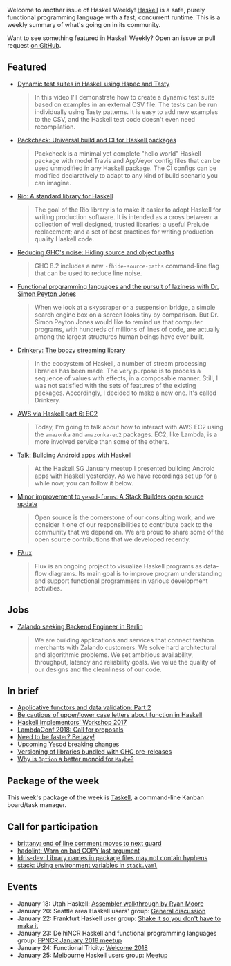 <!-- 2018-01-18 -->

Welcome to another issue of Haskell Weekly!
[Haskell](https://www.haskell.org) is a safe, purely functional programming language with a fast, concurrent runtime.
This is a weekly summary of what's going on in its community.

Want to see something featured in Haskell Weekly?
Open an issue or pull request [on GitHub](https://github.com/haskellweekly/haskellweekly.github.io).

## Featured

-   [Dynamic test suites in Haskell using Hspec and Tasty](https://coda.wickstrom.tech/episodes/2018-01-13-dynamic-test-suites-in-haskell-using-hspec-and-tasty.html)

    > In this video I'll demonstrate how to create a dynamic test suite based on examples in an external CSV file. The tests can be run individually using Tasty patterns. It is easy to add new examples to the CSV, and the Haskell test code doesn't even need recompilation.

-   [Packcheck: Universal build and CI for Haskell packages](https://github.com/harendra-kumar/packcheck/tree/c361cde8c179bf93cfcd370fe0a262103530fcb5)

    > Packcheck is a minimal yet complete "hello world" Haskell package with model Travis and AppVeyor config files that can be used unmodified in any Haskell package. The CI configs can be modified declaratively to adapt to any kind of build scenario you can imagine.

-   [Rio: A standard library for Haskell](https://github.com/commercialhaskell/rio/tree/39da53d449acb5e7ad6121c02ba9a2ffbb3586b2)

    > The goal of the Rio library is to make it easier to adopt Haskell for writing production software. It is intended as a cross between: a collection of well designed, trusted libraries; a useful Prelude replacement; and a set of best practices for writing production quality Haskell code.

-   [Reducing GHC's noise: Hiding source and object paths](http://www.sylvain-henry.info/home/posts/2018-01-15-ghc-hiding-source-and-object-paths.html)

    > GHC 8.2 includes a new `-fhide-source-paths` command-line flag that can be used to reduce line noise.

-   [Functional programming languages and the pursuit of laziness with Dr. Simon Peyton Jones](https://www.microsoft.com/en-us/research/blog/functional-programming-languages-pursuit-laziness-dr-simon-peyton-jones/)

    > When we look at a skyscraper or a suspension bridge, a simple search engine box on a screen looks tiny by comparison. But Dr. Simon Peyton Jones would like to remind us that computer programs, with hundreds of millions of lines of code, are actually among the largest structures human beings have ever built.

-   [Drinkery: The boozy streaming library](https://www.schoolofhaskell.com/user/fumieval/drinkery-the-boozy-streaming-library)

    > In the ecosystem of Haskell, a number of stream processing libraries has been made. The very purpose is to process a sequence of values with effects, in a composable manner. Still, I was not satisfied with the sets of features of the existing packages. Accordingly, I decided to make a new one. It's called Drinkery.

-   [AWS via Haskell part 6: EC2](http://blog.rcook.org/blog/2018/aws-via-haskell-ec2/)

    > Today, I'm going to talk about how to interact with AWS EC2 using the `amazonka` and `amazonka-ec2` packages. EC2, like Lambda, is a more involved service than some of the others.

-   [Talk: Building Android apps with Haskell](https://medium.com/@zw3rk/talk-building-android-apps-with-haskell-45f6de51f533)

    > At the Haskell.SG January meetup I presented building Android apps with Haskell yesterday. As we have recordings set up for a while now, you can follow it below.

-   [Minor improvement to `yesod-forms`: A Stack Builders open source update](https://www.stackbuilders.com/news/minor-improvement-to-yesod-forms-a-stack-builders-open-source-update)

    > Open source is the cornerstone of our consulting work, and we consider it one of our responsibilities to contribute back to the community that we depend on. We are proud to share some of the open source contributions that we developed recently.

-   [F&#x3BB;ux](https://www.uni-ulm.de/en/in/pm/research/projects/flux/)

    > Flux is an ongoing project to visualize Haskell programs as data-flow diagrams. Its main goal is to improve program understanding and support functional programmers in various development activities.

## Jobs

-   [Zalando seeking Backend Engineer in Berlin](https://jobs.zalando.com/jobs/993940-backend-software-engineer/)

    > We are building applications and services that connect fashion merchants with Zalando customers. We solve hard architectural and algorithmic problems.  We set ambitious availability, throughput, latency and reliability goals. We value the quality of our designs and the cleanliness of our code.

## In brief

-   [Applicative functors and data validation: Part 2](https://carlosmchica.github.io/applicatives-validation-part-ii/)
-   [Be cautious of upper/lower case letters about function in Haskell](http://nanxiao.me/en/be-cautious-of-upperlower-case-letters-about-function-in-haskell/)
-   [Haskell Implementors' Workshop 2017](https://www.youtube.com/playlist?list=PLnqUlCo055hUyEP_fcuY0SQMzZp-kyWiD)
-   [LambdaConf 2018: Call for proposals](https://lobste.rs/s/epdalq/lambdaconf_2018_call_for_proposals)
-   [Need to be faster? Be lazy!](https://mmhaskell.com/blog/2018/1/15/need-to-be-faster-be-lazy)
-   [Upcoming Yesod breaking changes](https://www.yesodweb.com/blog/2018/01/upcoming-yesod-breaking-changes)
-   [Versioning of libraries bundled with GHC pre-releases](https://mail.haskell.org/pipermail/ghc-devs/2018-January/015308.html)
-   [Why is `Option` a better monoid for `Maybe`?](https://np.reddit.com/r/haskell/comments/7qihrq/why_is_option_a_better_monoid_for_maybe/)

## Package of the week

This week's package of the week is [Taskell](https://github.com/smallhadroncollider/taskell/tree/812cd026f85fc0150b52db42415cff743083e78c),
a command-line Kanban board/task manager.

## Call for participation

-   [brittany: end of line comment moves to next guard](https://github.com/lspitzner/brittany/issues/112)
-   [hadolint: Warn on bad COPY last argument](https://github.com/hadolint/hadolint/issues/154)
-   [Idris-dev: Library names in package files may not contain hyphens](https://github.com/idris-lang/Idris-dev/issues/4292)
-   [stack: Using environment variables in `stack.yaml`](https://github.com/commercialhaskell/stack/issues/1375)

## Events

-   January 18: Utah Haskell: [Assembler walkthrough by Ryan Moore](https://www.meetup.com/utah-haskell/events/245731952/)
-   January 20: Seattle area Haskell users' group: [General discussion](https://www.meetup.com/SEAHUG/events/245979112/)
-   January 22: Frankfurt Haskell user group: [Shake it so you don't have to make it](https://www.meetup.com/Frankfurt-Haskell-User-Group/events/245856570/)
-   January 23: DelhiNCR Haskell and functional programming languages group: [FPNCR January 2018 meetup](https://www.meetup.com/DelhiNCR-Haskell-And-Functional-Programming-Languages-Group/events/246743280/)
-   January 24: Functional Tricity: [Welcome 2018](https://www.meetup.com/FunctionalTricity/events/245823433/)
-   January 25: Melbourne Haskell users group: [Meetup](https://www.meetup.com/Melbourne-Haskell-Users-Group/events/245852774/)
